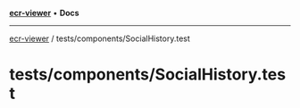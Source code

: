 [**ecr-viewer**](../../../README.md) • **Docs**

***

[ecr-viewer](../../../README.md) / tests/components/SocialHistory.test

# tests/components/SocialHistory.test
